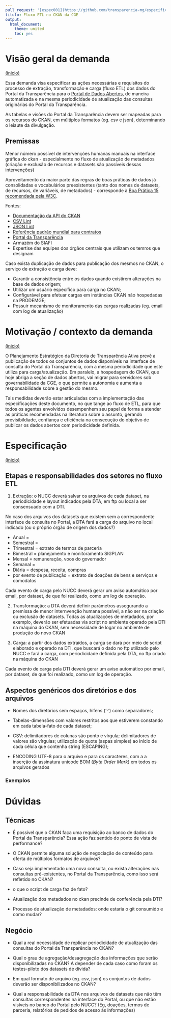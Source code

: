 ```yaml
---
pull_request: '[espec001](https://github.com/transparencia-mg/especificacoes-portal-transparencia/pull/1)'
titulo: Fluxo ETL no CKAN da CGE
output:
  html_document:
    theme: united
    toc: yes
---
```


# Visão geral da demanda
<a href="#top">(inicio)</a>

Essa demanda visa especificar as ações necessárias e requisitos do processo de extração, transformação e carga (fluxo ETL) dos dados do Portal da Transparência para o [Portal de Dados Abertos](dados.mg.gov.br), de maneira automatizada e na mesma periodicidade de atualização das consultas originárias do Portal da Transparência.

As tabelas e visões do Portal da Transparência devem ser mapeadas para os recursos do CKAN, em múltiplos formatos (eg. csv e json), determinando o leiaute da divulgação.

## Premissas

Menor número possível de intervenções humanas manuais na interface gráfica do ckan - especialmente no fluxo de atualização de metadados (criação e exclusão de recursos e datasets são passíveis dessas intervenções)

Aproveitamento da maior parte das regras de boas práticas de dados já consolidadas e vocabulários preexistentes (tanto dos nomes de datasets, de recursos, de variáveis, de metadados) - corresponde à [Boa Prática 15 recomendada pela W3C](https://www.w3.org/TR/dwbp/#ReuseVocabularies). 

Fontes:
* [Documentação da API do CKAN](https://docs.ckan.org/en/latest/api/index.html)
* [CSV Lint](https://csvlint.io/about)
* [JSON Lint](https://jsonlint.com/)
* [Referência padrão mundial para contratos](https://standard.open-contracting.org/latest/en/schema/)
* [Portal da Transparência](http://www.transparencia.dadosabertos.mg.gov.br/dataset)
* Armazém do SIAFI
* Expertise das equipes dos órgãos centrais que utilizam os temros que designam

Caso exista duplicação de dados para publicação dos mesmos no CKAN, o serviço de extração e carga deve:

* Garantir a consistência entre os dados quando existirem alterações na base de dados origem;
* Utilizar um usuário específico para carga no CKAN;
* Configurável para efetuar cargas em instâncias CKAN não hospedadas na PRODEMGE;
* Possuir mecanismo de monitoramento das cargas realizadas (eg. email com log de atualização)
  

# Motivação / contexto da demanda
<a href="#top">(inicio)</a>

O Planejamento Estratégico da Diretoria de Transparência Ativa prevê a publicação de todos os conjuntos de dados disponíveis na interface de consulta do Portal da Transparência, com a mesma periodicidade que este utiliza para carga/atualização. Em paralelo, a hospedagem do CKAN, que hoje abriga a seção de dados abertos, vai migrar para servidores sob governabilidade da CGE, o que permite a autonomia e aumenta a responsabilidade sobre a gestão do mesmo.

Tais medidas deverão estar articuladas com a implementação das especificações deste documento, no que tange ao fluxo de ETL, para que todos os agentes envolvidos desempenhem seu papel de forma a atender as práticas recomendadas na literatura sobre o assunto, gerando previsibildiade, confiança e eficiência na consecução do objetivo de publicar os dados abertos com periodicidade definida. 

# Especificação
<a href="#top">(inicio)</a>

## Etapas e responsabilidades dos setores no fluxo ETL

1) Extração: o NUCC deverá salvar os arquivos de cada dataset, na periodicidade e layout indicados pela DTA, em ftp ou local a ser consensuado com a DTI. 

No caso dos arquivos dos datasets que existem sem a correspondente interface de consulta no Portal, a DTA fará a carga do arquivo no local indicado (ou o próprio órgão de origem dos dados?)

* Anual = 
* Semestral = 
* Trimestral = extrato de termos de parceria
* Bimestral = planejamento e monitoramento SIGPLAN
* Mensal = remuneração, voos do governador
* Semanal = 
* Diária = despesa, receita, compras
* por evento de publicação =  extrato de doações de bens e serviços e comodatos

Cada evento de carga pelo NUCC deverá gerar um aviso automático por email, por dataset, de que foi realizado, como um log de operação.

2) Transformação: a DTA deverá definir parâmetros assegurando a premissa de menor internvenção humana possível, a não ser na criação ou exclusão de datasets. Todas as atualizações de metadados, por exemplo, deverão ser efetuadas via script no ambiente operado pela DTI na máquina do CKAN, sem necessidade de logar no ambiente de produção do novo CKAN

3) Carga: a partir dos dados extraídos, a carga se dará por meio de script elaborado e operado na DTI, que buscará o dado no ftp utilizado pelo NUCC e fará a carga, com periodicidade definida pela DTA, no ftp criado na máquina do CKAN

Cada evento de carga pela DTI deverá gerar um aviso automático por email, por dataset, de que foi realizado, como um log de operação.

## Aspectos genéricos dos diretórios e dos arquivos

* Nomes dos diretórios sem espaços, hifens (‘-‘) como separadores;

* Tabelas-dimensões com valores restritos aos que estiverem constando em cada tabela-fato de cada dataset;

* CSV: delimitadores de colunas são ponto e vírgula; delimitadores de valores são vírgulas; utilização de  quote (aspas simples) ao início de cada célula que contenha string (ESCAPING);

* ENCODING UTF-8 para o arquivo e para os caracteres, com a a inserção da assinatura unicode BOM (_Byte Order Mark_) em todos os arquivos gerados


### Exemplos



# Dúvidas

## Técnicas

* É possível que o CKAN faça uma requisição ao banco de dados do Portal da Transparência? Essa ação faz sentido do ponto de vista de performance?

* O CKAN permite alguma solução de negociação de conteúdo para oferta de múltiplos formatos de arquivos?

* Caso seja implementado uma nova consulta, ou exista alterações nas consultas pré-existentes, no Portal da Transparência, como isso será refletido no CKAN?

* o que o script de carga faz de fato?

* Atualização dos metadados no ckan precinde de conferência pela DTI?

* Processo de atualização de metadados: onde estaria o git consumido e como mudar?

## Negócio

* Qual a real necessidade de replicar periodicidade de atualização das consultas do Portal da Transparência no CKAN?

* Qual o grau de agregação/desagregação das informações que serão disponibilizadas no CKAN? A depender de cada caso como foram os testes-piloto dos datasets de dívida?

* Em qual formato de arquivo (eg. csv, json) os conjuntos de dados deverão ser disponibilizados no CKAN?

* Qual a responsabilidade da DTA nos arquivos de datasets que não têm consultas correspondentes na interface do Portal, ou que não estão visíveis no banco do Portal pelo NUCC? (Eg, doações, termos de parceria, relatórios de pedidos de acesso às informações)
